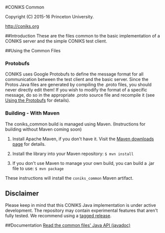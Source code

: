 #CONIKS Common

Copyright (C) 2015-16 Princeton University.

http://coniks.org

##Introduction
These are the files common to the basic implementation of a CONIKS server and the simple CONIKS test client.

##Using the Common Files
### Protobufs
CONIKS uses Google Protobufs to define the message format for all communication between the test client and the basic server. Since the Protos Java files are generated by compiling the .proto files, you should never directly edit them! If you wish to modify the format of a specific message, do so in the appropriate .proto source file and recompile it (see [Using the Protobufs](https://github.com/coniks-sys/coniks-java/tree/master/protos#using-the-protobufs) for details).

### Building - With Maven
The coniks_common build is managed using Maven. (Instructions for building without Maven coming soon)

1) Install Apache Maven, if you don't have it. Visit the [Maven downloads page](https://maven.apache.org/download.cgi) for details.

2) Install the library into your Maven repository:
```$ mvn install```

3) If you don't use Maven to manage your own build, you can build a .jar file to use:
```$ mvn package```

These instructions will install the ``coniks_common`` Maven artifact.

## Disclaimer
Please keep in mind that this CONIKS Java implementation is under active development. The repository may contain experimental features that aren't fully tested. We recommend using a [tagged release](https://github.com/coniks-sys/coniks-java/releases).

##Documentation
[Read the common files' Java API (javadoc)](https://coniks-sys.github.io/coniks-java/org/coniks/coniks_common/package-summary.html)
